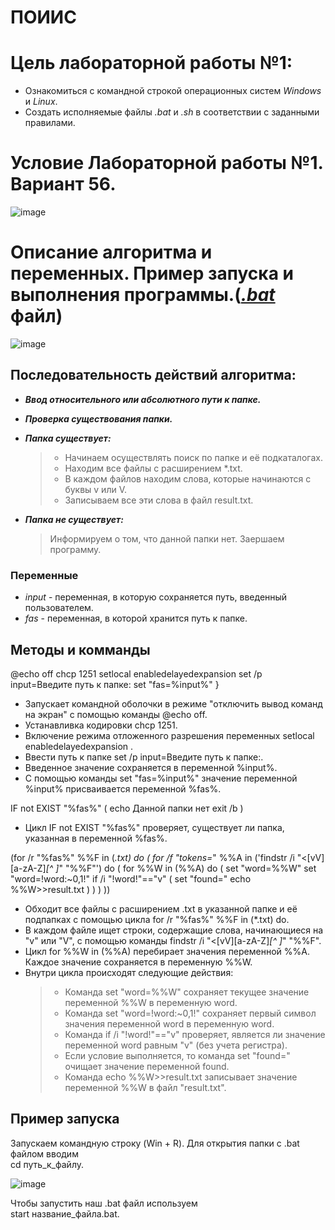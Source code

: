# ПОИИС
# Цель лабораторной работы №1:
* Ознакомиться с командной строкой операционных систем *Windows* и *Linux*.
* Создать исполняемые файлы *.bat* и *.sh* в соответствии с заданными правилами.

# Условие Лабораторной работы №1. Вариант 56.
   
![image](https://github.com/iis-32170x/RPIIS/assets/144939580/378b14c4-8add-4505-9698-10d222d17196)


# Описание алгоритма и переменных. Пример запуска и выполнения программы.([_.bat_]() файл)

   ![image](https://github.com/iis-32170x/RPIIS/assets/144939580/a0389e26-c3d4-4366-a224-6dd8f28b6418)   

## Последовательность действий алгоритма:
* ***Ввод относительного или абсолютного пути к папке.***
* ***Проверка существования папки.***
* ***Папка существует:***
  >* Начинаем осуществлять поиск по папке и её подкаталогах.
  >* Находим все файлы с расширением *.txt.
  >* В каждом файлов находим слова, которые начинаются с буквы v или V.
  >* Записываем все эти слова в файл result.txt.

* ***Папка не существует:***
  > Информируем о том, что данной папки нет. Заершаем программу.

### Переменные 
* *input* - переменная, в которую сохраняется путь, введенный пользователем.
* *fas* - переменная, в которой хранится путь к папке.

## Методы и комманды
@echo off
chcp 1251
setlocal enabledelayedexpansion
set /p input=Введите путь к папке:
set "fas=%input%"
}
 * Запускает командной оболочки в режиме "отключить вывод команд на экран" с помощью команды @echo off.
 * Устанавливка кодировки chcp 1251.
 * Включение режима отложенного разрешения переменных setlocal enabledelayedexpansion .
 * Ввести путь к папке set /p input=Введите путь к папке:.
 * Введенное значение сохраняется в переменной %input%.
 * С помощью команды set "fas=%input%" значение переменной %input% присваивается переменной %fas%.


    
IF not EXIST "%fas%" (
  echo Данной папки нет
  exit /b
)

* Цикл IF not EXIST "%fas%" проверяет, существует ли папка, указанная в переменной %fas%.

    
(for /r "%fas%" %%F in (*.txt) do (
    for /f "tokens=*" %%A in ('findstr /i "\<[vV][a-zA-Z]*[^ ]*" "%%F"') do (
        for %%W in (%%A) do (
            set "word=%%W"
            set "word=!word:~0,1!"
            if /i "!word!"=="v" (
                set "found="
                echo %%W>>result.txt
            )
        )
    )
))
 * Обходит все файлы с расширением .txt в указанной папке и её подпапках с помощью цикла for /r "%fas%" %%F in (*.txt) do.
 * В каждом файле ищет строки, содержащие слова, начинающиеся на "v" или "V", с помощью команды findstr /i "\<[vV][a-zA-Z]*[^ ]*" "%%F".
 * Цикл for %%W in (%%A) перебирает значения переменной %%A. Каждое значение сохраняется в переменную %%W.
 * Внутри цикла происходят следующие действия:
   >- Команда set "word=%%W" сохраняет текущее значение переменной %%W в переменную word.
   >- Команда set "word=!word:~0,1!" сохраняет первый символ значения переменной word в переменную word.
   >- Команда if /i "!word!"=="v" проверяет, является ли значение переменной word равным "v" (без учета регистра).
    > - Если условие выполняется, то команда set "found=" очищает значение переменной found.
     >- Команда echo %%W>>result.txt записывает значение переменной %%W в файл "result.txt".

      
## Пример запуска
Запускаем командную строку (Win + R). Для открытия папки с .bat файлом вводим     
cd путь_к_файлу.  

   
![image](https://github.com/iis-32170x/RPIIS/assets/144939580/dfd0e4e2-5457-435f-b657-15a708374b8c)

   Чтобы запустить наш .bat файл используем    
   start название_файла.bat.
